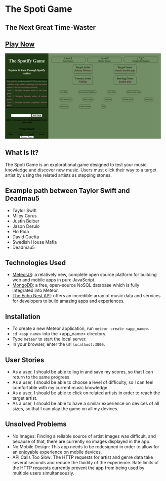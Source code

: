 # The Spoti Game
## The Next Great Time-Waster

## [Play Now](http://the_spotify_game.meteor.com/)

![The Game](/screenshots/screenshot.png?raw=true)


## What Is It?
The Spoti Game is an explorational game designed to test your music knowledge and discover new music. Users must click their way to a target artist by using the related artists as stepping stones.

## Example path between Taylor Swift and Deadmau5
- Taylor Swift
- Miley Cyrus
- Justin Beiber
- Jason Derulo
- Flo Rida
- David Guetta
- Swedish House Mafia
- Deadmau5

## Technologies Used
- [MeteorJS](https://www.meteor.com/): a relatively new, complete open source platform
for building web and mobile apps in pure JavaScript.
- [MongoDB](https://www.mongodb.org/): a free, open-source NoSQL database which is fully integrated into Meteor.
- [The Echo Nest API](http://developer.echonest.com/): offers an incredible array of music data and services for developers to build amazing apps and experiences. 


## Installation
- To create a new Meteor application, run `meteor create <app_name>`.
- `cd <app_name>` into the <app_name> directory.
- Type `meteor` to start the local server.
- In your browser, enter the url `localhost:3000`.


## User Stories
- As a user, I should be able to log in and save my scores, so that I can return to the same progress.
- As a user, I should be able to choose a level of difficulty, so I can feel comfortable with my current music knowledge.
- As a user, I should be able to click on related artists in order to reach the target artist.
- As a user, I should be able to have a similar experience on devices of all sizes, so that I can play the game on all my devices.


## Unsolved Problems
- No Images: Finding a reliable source of artist images was difficult, and because of that, there are currently no images displayed in the app.
- No Mobile Design: This app needs to be redesigned in order to allow for an enjoyable experience on mobile devices.
- API Calls Too Slow: The HTTP requests for artist and genre data take several seconds and reduce the fluidity of the experience. Rate limits of the HTTP requests currently prevent the app from being used by multiple users simultaneously.
